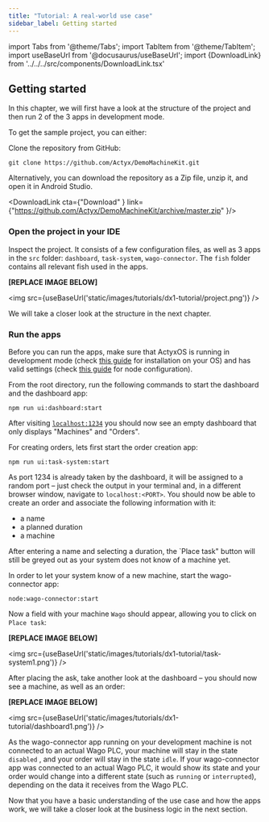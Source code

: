 ```yaml
---
title: "Tutorial: A real-world use case"
sidebar_label: Getting started
---
```


import Tabs from '@theme/Tabs';
import TabItem from '@theme/TabItem';
import useBaseUrl from '@docusaurus/useBaseUrl';
import {DownloadLink} from '../../../src/components/DownloadLink.tsx'

## Getting started

In this chapter, we will first have a look at the structure of the project and then run 2 of the 3 apps in development mode.

To get the sample project, you can either:

Clone the repository from GitHub:

```
git clone https://github.com/Actyx/DemoMachineKit.git
```


Alternatively, you can download the repository as a Zip file, unzip it, and open it in Android Studio.

<DownloadLink cta={"Download" } link={"https://github.com/Actyx/DemoMachineKit/archive/master.zip" }/>

### Open the project in your IDE

Inspect the project. It consists of a few configuration files, as well as  3 apps in the `src` folder: `dashboard`, `task-system`, `wago-connector`. The `fish` folder contains all relevant fish used in the apps.

**[REPLACE IMAGE BELOW]**

<img src={useBaseUrl('static/images/tutorials/dx1-tutorial/project.png')} />

We will take a closer look at the structure in the next chapter.

### Run the apps

Before you can run the apps, make sure that ActyxOS is running in development mode (check [this guide](https://developer.actyx.com/docs/os/getting-started/installation) for installation on your OS) and has valid settings (check [this guide](https://developer.actyx.com/docs/learn-actyx/tutorial#configure-your-nodes) for node configuration).

From the root directory, run the following commands to start the dashboard and the dashboard app:

```
npm run ui:dashboard:start
```

After visiting [`localhost:1234`](localhost:1234) you should now see an empty dashboard that only displays "Machines" and "Orders".

For creating orders, lets first start the order creation app:

```
npm run ui:task-system:start
```

As port 1234 is already taken by the dashboard, it will be assigned to a random port – just check the output in your terminal and, in a different browser window, navigate to `localhost:<PORT>`. You should now be able to create an order and associate the following information with it:

- a name
- a planned duration
- a machine

After entering a name and selecting a duration, the `Place task" button will still be greyed out as your system does not know of a machine yet.

In order to let your system know of a new machine, start the wago-connector app:

```
node:wago-connector:start
```

Now a field with your machine `Wago` should appear, allowing you to click on `Place task`:

**[REPLACE IMAGE BELOW]**

<img src={useBaseUrl('static/images/tutorials/dx1-tutorial/task-system1.png')} />

After placing the ask, take another look at the dashboard – you should now see a machine, as well as an order:

**[REPLACE IMAGE BELOW]**

<img src={useBaseUrl('static/images/tutorials/dx1-tutorial/dashboard1.png')} />

As the wago-connector app running on your development machine is not connected to an actual Wago PLC, your machine will stay in the state `disabled` , and your order will stay in the state `idle`. If your wago-connector app was connected to an actual Wago PLC, it would show its state and your order would change into a different state (such as `running` or `interrupted`), depending on the data it receives from the Wago PLC.

Now that you have a basic understanding of the use case and how the apps work, we will take a closer look at the business logic in the next section.